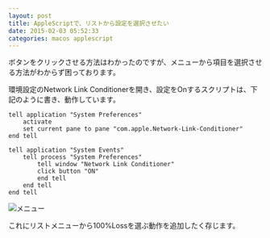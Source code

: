 ```yaml
---
layout: post
title: AppleScriptで、リストから設定を選択させたい
date: 2015-02-03 05:52:33
categories: macos applescript
---
```

<!-- {% raw %} -->
<p>ボタンをクリックさせる方法はわかったのですが、メニューから項目を選択させる方法がわからず困っております。</p>

<p>環境設定のNetwork Link Conditionerを開き、設定をOnするスクリプトは、下記のように書き、動作しています。</p>

<pre><code>tell application "System Preferences"
    activate
    set current pane to pane "com.apple.Network-Link-Conditioner"
end tell

tell application "System Events"
    tell process "System Preferences"
        tell window "Network Link Conditioner"
        click button "ON"
        end tell
    end tell
end tell
</code></pre>

<p><img src="https://i.stack.imgur.com/wQ8TY.png" alt="メニュー"></p>

<p>これにリストメニューから100%Lossを選ぶ動作を追加したく存じます。</p>
<!-- {% endraw %} -->
